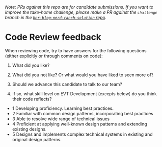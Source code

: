 _*Note:* PRs against this repo are for candidate submissions. If you want to improve the take-home challenge, please make a PR against the `challenge` branch in the [`bnr-blog-nerd-ranch-solution` repo](https://github.com/bignerdranch/bnr-blog-nerd-ranch-solution/tree/challenge)._

# Code Review feedback

When reviewing code, try to have answers for the following questions (either explicitly or through comments on code):

1. What did you like?

2. What did you not like? Or what would you have liked to seen more of?

3. Should we advance this candidate to talk to our team?

4. If so, what skill level on EVT Development (excepts below) do you think their code reflects?

  - 1 Developing proficiency. Learning best practices.
  - 2 Familiar with common design patterns, incorporating best practices
  - 3 Able to resolve wide range of technical issues
  - 4 Proficient at applying well-known design patterns and extending existing designs.
  - 5 Designs and implements complex technical systems in existing and original design patterns
